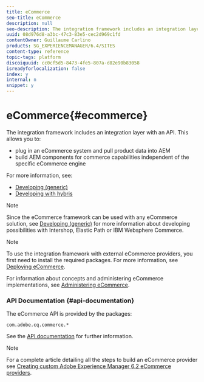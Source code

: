 ```yaml
---
title: eCommerce
seo-title: eCommerce
description: null
seo-description: The integration framework includes an integration layer with an API
uuid: 08d976d8-a3bc-47c3-83e5-cec2d969c1fd
contentOwner: Guillaume Carlino
products: SG_EXPERIENCEMANAGER/6.4/SITES
content-type: reference
topic-tags: platform
discoiquuid: cc0cf5d5-8473-4fe5-807a-d82e90b83058
isreadyforlocalization: false
index: y
internal: n
snippet: y
---
```


# eCommerce{#ecommerce}

The integration framework includes an integration layer with an API. This allows you to:

* plug in an eCommerce system and pull product data into AEM
* build AEM components for commerce capabilities independent of the specific eCommerce engine

For more information, see:

* [Developing (generic)](../../developing/using/generic.md)
* [Developing with hybris](../../developing/using/hybris.md)

>[!NOTE]
>
>Since the eCommerce framework can be used with any eCommerce solution, see [Developing (generic)](../../developing/using/generic.md) for more information about developing possibilities with Intershop, Elastic Path or IBM Websphere Commerce.

>[!NOTE]
>
>To use the integration framework with external eCommerce providers, you first need to install the required packages. For more information, see [Deploying eCommerce](../../deploying/using/ecommerce.md).
>
>For information about concepts and administering eCommerce implementations, see [Administering eCommerce](../../administering/using/ecommerce.md).

### API Documentation {#api-documentation}

The eCommerce API is provided by the packages:

`com.adobe.cq.commerce.*`

See the [API documentation](/developing/using/reference-materials/javadoc/index) for further information.

>[!NOTE]
>
>For a complete article detailing all the steps to build an eCommerce provider see [Creating custom Adobe Experience Manager 6.2 eCommerce providers](/content/help/en/experience-manager/using/ecommerce62).

